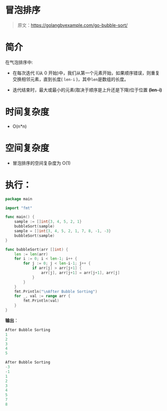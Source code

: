 # 冒泡排序

> 原文：<https://golangbyexample.com/go-bubble-sort/>

# **简介**

在气泡排序中:

*   在每次迭代 I(从 0 开始)中，我们从第一个元素开始，如果顺序错误，则重复交换相邻元素，直到长度( `len-i` )，其中`len`是数组的长度。

*   迭代结束时，最大或最小的元素(取决于顺序是上升还是下降)位于位置 **(len-i)**

# **时间复杂度**

*   O(n*n)

# **空间复杂度**

*   冒泡排序的空间复杂度为 O(1)

# **执行**：

```go
package main

import "fmt"

func main() {
    sample := []int{3, 4, 5, 2, 1}
    bubbleSort(sample)
    sample = []int{3, 4, 5, 2, 1, 7, 8, -1, -3}
    bubbleSort(sample)
}

func bubbleSort(arr []int) {
    len := len(arr)
    for i := 0; i < len-1; i++ {
        for j := 0; j < len-i-1; j++ {
            if arr[j] > arr[j+1] {
                arr[j], arr[j+1] = arr[j+1], arr[j]
            }
        }
    }
    fmt.Println("\nAfter Bubble Sorting")
    for _, val := range arr {
        fmt.Println(val)
    }
}
```

**输出**：

```go
After Bubble Sorting
1
2
3
4
5

After Bubble Sorting
-3
-1
1
2
3
4
5
7
8
```